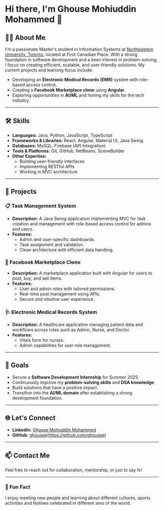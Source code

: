 # Hi there, I'm Ghouse Mohiuddin Mohammed 👋

## 👨‍💻 About Me

I'm a passionate Master's student in Information Systems at [Northeastern University, Toronto](https://www.northeastern.edu/), located at First Canadian Place. With a strong foundation in software development and a keen interest in problem-solving, I focus on creating efficient, scalable, and user-friendly solutions. My current projects and learning focus include:

- Developing an **Electronic Medical Records (EMR)** system with role-based access control.
- Creating a **Facebook Marketplace clone** using **Angular**.
- Exploring opportunities in **AI/ML** and honing my skills for the tech industry.

---

## 🛠️ Skills

- **Languages:** Java, Python, JavaScript, TypeScript
- **Frameworks & Libraries:** React, Angular, Material UI, Java Swing
- **Databases:** MySQL, Firebase (API Integration)
- **Tools & Platforms:** Git, GitHub, NetBeans, SceneBuilder
- **Other Expertise:**
  - Building user-friendly interfaces
  - Implementing RESTful APIs
  - Working in MVC architecture

---

## 💼 Projects

### 📋 Task Management System
- **Description:** A Java Swing application implementing MVC for task creation and management with role-based access control for admins and users.
- **Features:**
  - Admin and user-specific dashboards.
  - Task assignment and validation.
  - Clean architecture with efficient data handling.

### 🛒 Facebook Marketplace Clone
- **Description:** A marketplace application built with Angular for users to post, buy, and sell items.
- **Features:**
  - User and admin roles with tailored permissions.
  - Real-time post management using APIs.
  - Secure and intuitive user experience.

### 🩺 Electronic Medical Records System
- **Description:** A healthcare application managing patient data and workflows across roles such as Admin, Nurse, and Doctor.
- **Features:**
  - Vitals form for nurses.
  - Admin capabilities for user role management.

---

## 🎯 Goals

- Secure a **Software Development Internship** for Summer 2025.
- Continuously improve my **problem-solving skills** and **DSA knowledge**.
- Build solutions that have a positive impact.
- Transition into the **AI/ML domain** after establishing a strong development foundation.

---

## 🌐 Let's Connect

- **LinkedIn:** [Ghouse Mohiuddin Mohammed](https://www.linkedin.com/in/ghouse-mohiuddin-mohammed/)
- **GitHub:** [ghousee](https://cdn-icons-png.flaticon.com/512/25/25231.png)(https://github.com/ghousee)

---

## 📫 Contact Me

Feel free to reach out for collaboration, mentorship, or just to say hi!

---

### 🚀 Fun Fact

I enjoy meeting new people and learning about different cultures, sports activities and festives celebrated in different ares of the world. 
